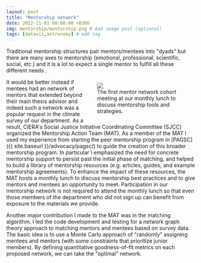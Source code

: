 ```yaml
---
layout: post
title: "Mentorship network"
date: 2022-11-01 00:00:00 +0300
img: mentorship/mentorship.png # Add image post (optional)
tags: [dataviz,astronomy] # add tag
---
```


Traditional mentorship structures pair mentors/mentees into "dyads" but there are many axes to mentorship  (emotional, professional, scientific, social, etc.) and it is a lot to expect a single mentor to fulfill all these different needs .
<figure style="width:50%; float:right; height:auto; margin:10px" >
  <img src="{{ site.baseurl }}/assets/img/mentorship/mentor_lunch.jpg" >
  <figcaption>
    The first mentor network cohort meeting at our monthly lunch to discuss mentorship tools and strategies.
  </figcaption>
</figure>
It would be better instead if mentees had an network of mentors that extended beyond their main thesis advisor and indeed such a network was a popular request in the climate survey of our department.
As a result, CIERA's Social Justice Initiative Coordinating Committee (SJCC) organized the Mentorship Action Team (MAT). 
As a member of the MAT I used my experience from starting the peer mentorship program in [PAGSC]({{ site.baseurl }}/advocacy/pagsc/) to guide the creation of this broader mentorship program. 
In particular I emphasized the need for concrete mentorship support to persist past the initial phase of matching, and helped to build a library of mentorship resources (e.g. articles, guides, and example mentorship agreements). 
To enhance the impact of these resources, the MAT hosts a monthly lunch to discuss mentorship best practices and to give mentors and mentees an opportunity to meet.
Participation in our mentorship network is not required to attend the monthly lunch so that even those members of the department who did not sign up can benefit from exposure to the materials we provide.

Another major contribution I made to the MAT was in the matching algorithm. 
I led the code development and testing for a network graph theory approach to matching mentors and mentees based on survey data. 
The basic idea is to use a Monte Carlo approach of "randomly" assigning mentees and mentors (with some constraints that prioritize junior members).
By defining quantitative goodness-of-fit metrics on each proposed network, we can take the "optimal" network.